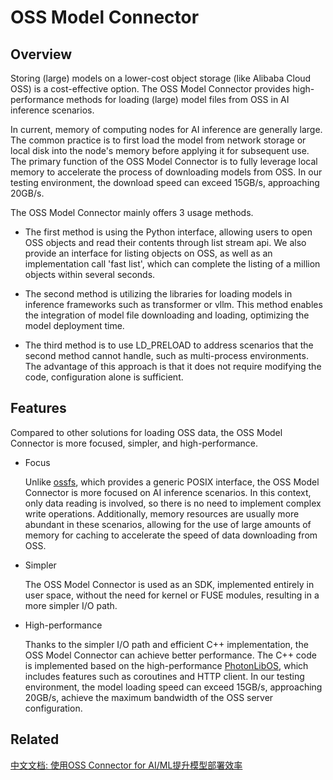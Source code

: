 
# OSS Model Connector

## Overview

Storing (large) models on a lower-cost object storage (like Alibaba Cloud OSS) is a cost-effective option. The OSS Model Connector provides high-performance methods for loading (large) model files from OSS in AI inference scenarios.

In current, memory of computing nodes for AI inference are generally large. The common practice is to first load the model from network storage or local disk into the node's memory before applying it for subsequent use.
The primary function of the OSS Model Connector is to fully leverage local memory to accelerate the process of downloading models from OSS.
In our testing environment, the download speed can exceed 15GB/s, approaching 20GB/s.

The OSS Model Connector mainly offers 3 usage methods.

- The first method is using the Python interface, allowing users to open OSS objects and read their contents through list stream api.
We also provide an interface for listing objects on OSS, as well as an implementation call 'fast list', which can complete the listing of a million objects within several seconds.

- The second method is utilizing the libraries for loading models in inference frameworks such as transformer or vllm. This method enables the integration of model file downloading and loading, optimizing the model deployment time.

- The third method is to use LD_PRELOAD to address scenarios that the second method cannot handle, such as multi-process environments. The advantage of this approach is that it does not require modifying the code, configuration alone is sufficient.

## Features

Compared to other solutions for loading OSS data, the OSS Model Connector is more focused, simpler, and high-performance.

- Focus

    Unlike [ossfs](https://github.com/aliyun/ossfs), which provides a generic POSIX interface, the OSS Model Connector is more focused on AI inference scenarios. In this context, only data reading is involved, so there is no need to implement complex write operations. Additionally, memory resources are usually more abundant in these scenarios, allowing for the use of large amounts of memory for caching to accelerate the speed of data downloading from OSS.

- Simpler

    The OSS Model Connector is used as an SDK, implemented entirely in user space, without the need for kernel or FUSE modules, resulting in a more simpler I/O path.

- High-performance

    Thanks to the simpler I/O path and efficient C++ implementation, the OSS Model Connector can achieve better performance. The C++ code is implemented based on the high-performance [PhotonLibOS](https://github.com/alibaba/PhotonLibOS), which includes features such as coroutines and HTTP client. In our testing environment, the model loading speed can exceed 15GB/s, approaching 20GB/s, achieve the maximum bandwidth of the OSS server configuration.

## Related

[中文文档: 使用OSS Connector for AI/ML提升模型部署效率](https://help.aliyun.com/zh/oss/developer-reference/use-oss-connector-for-ai-ml-to-accelerate-model-deployment)
